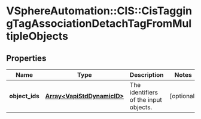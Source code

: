 # VSphereAutomation::CIS::CisTaggingTagAssociationDetachTagFromMultipleObjects

## Properties
Name | Type | Description | Notes
------------ | ------------- | ------------- | -------------
**object_ids** | [**Array&lt;VapiStdDynamicID&gt;**](VapiStdDynamicID.md) | The identifiers of the input objects. | [optional] 


